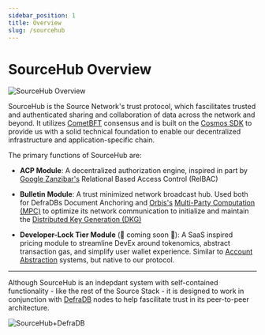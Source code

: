 ```yaml
---
sidebar_position: 1
title: Overview
slug: /sourcehub
---
```

# SourceHub Overview

![SourceHub Overview](/img/sourcehub-cover-copy.png)

SourceHub is the Source Network's trust protocol, which fascilitates trusted and authenticated sharing and collaboration of data across the network and beyond. It utilizes [CometBFT](https://cometbft.com/) consensus and is built on the [Cosmos SDK](link) to provide us with a solid technical foundation to enable our decentralized infrastructure and application-specific chain.

The primary functions of SourceHub are:
- **ACP Module**: A decentralized authorization engine, inspired in part by [Google Zanzibar's](/sourcehub/concepts/zanzibar) Relational Based Access Control (RelBAC)

- **Bulletin Module**: A trust minimized network broadcast hub. Used both for DefraDBs Document Anchoring and [Orbis's](/orbis) [Multi-Party Computation (MPC)](https://en.wikipedia.org/wiki/Secure_multi-party_computation) to optimize its network communication to initialize and maintain the [Distributed Key Generation (DKG)](https://en.wikipedia.org/wiki/Distributed_key_generation)

- **Developer-Lock Tier Module** (:construction: coming soon :construction:): A SaaS inspired pricing module to streamline DevEx around tokenomics, abstract transaction gas, and simplify user wallet experience. Similar to [Account Abstraction](https://ethereum.org/en/roadmap/account-abstraction/) systems, but native to our protocol.

---

Although SourceHub is an indepdant system with self-contained functionality - like the rest of the Source Stack - it is designed to work in conjunction with [DefraDB](/defradb) nodes to help fascilitate trust in its peer-to-peer architecture. 

![SourceHub+DefraDB](/img/sourcehub/trust-protocol-defradb.png)
